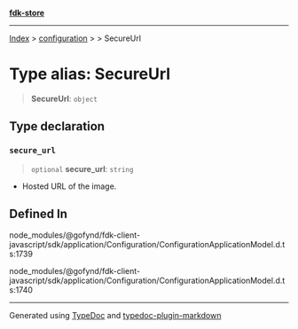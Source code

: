 [**fdk-store**](../../../README.md)
***

[Index](../../../API.md) > [configuration](../../README.md) > [<internal>](../README.md) > SecureUrl

# Type alias: SecureUrl

> **SecureUrl**: `object`

## Type declaration

### `secure_url`

> `optional` **secure\_url**: `string`

- Hosted URL of the image.

## Defined In

node\_modules/@gofynd/fdk-client-javascript/sdk/application/Configuration/ConfigurationApplicationModel.d.ts:1739

node\_modules/@gofynd/fdk-client-javascript/sdk/application/Configuration/ConfigurationApplicationModel.d.ts:1740

***
Generated using [TypeDoc](https://typedoc.org/) and [typedoc-plugin-markdown](https://www.npmjs.com/package/typedoc-plugin-markdown)
